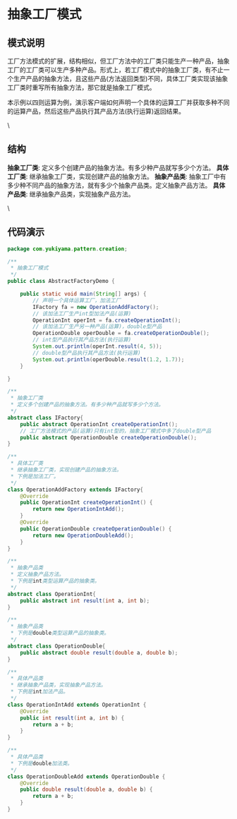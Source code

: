 # 抽象工厂模式

## 模式说明

工厂方法模式的扩展，结构相似，但工厂方法中的工厂类只能生产一种产品，抽象工厂的工厂类可以生产多种产品。形式上，若工厂模式中的抽象工厂类，有不止一个生产产品的抽象方法，且这些产品(方法返回类型)不同，具体工厂类实现该抽象工厂类时重写所有抽象方法，那它就是抽象工厂模式。

本示例以四则运算为例，演示客户端如何声明一个具体的运算工厂并获取多种不同的运算产品，然后这些产品执行其产品方法(执行运算)返回结果。

\


## 结构

**抽象工厂类**: 定义多个创建产品的抽象方法。有多少种产品就写多少个方法。 **具体工厂类**: 继承抽象工厂类，实现创建产品的抽象方法。 **抽象产品类**: 抽象工厂中有多少种不同产品的抽象方法，就有多少个抽象产品类。定义抽象产品方法。 **具体产品类**: 继承抽象产品类，实现抽象产品方法。

\


## 代码演示

```java
package com.yukiyama.pattern.creation;

/**
 * 抽象工厂模式
 */
public class AbstractFactoryDemo {

    public static void main(String[] args) {
        // 声明一个具体运算工厂，加法工厂
        IFactory fa = new OperationAddFactory();
        // 该加法工厂生产int型加法产品(运算)
        OperationInt operInt = fa.createOperationInt();
        // 该加法工厂生产另一种产品(运算)，double型产品
        OperationDouble operDouble = fa.createOperationDouble();
        // int型产品执行其产品方法(执行运算)
        System.out.println(operInt.result(4, 5));
        // double型产品执行其产品方法(执行运算)
        System.out.println(operDouble.result(1.2, 1.7));
    }

}

/**
 * 抽象工厂类
 * 定义多个创建产品的抽象方法。有多少种产品就写多少个方法。
 */
abstract class IFactory{
    public abstract OperationInt createOperationInt();
    // 工厂方法模式的产品(运算)只有int型的，抽象工厂模式中多了double型产品
    public abstract OperationDouble createOperationDouble();
}

/**
 * 具体工厂类
 * 继承抽象工厂类，实现创建产品的抽象方法。
 * 下例是加法工厂。
 */
class OperationAddFactory extends IFactory{
    @Override
    public OperationInt createOperationInt() {
        return new OperationIntAdd();
    }
    @Override
    public OperationDouble createOperationDouble() {
        return new OperationDoubleAdd();
    }
}

/**
 * 抽象产品类
 * 定义抽象产品方法。
 * 下例是int类型运算产品的抽象类。
 */
abstract class OperationInt{
    public abstract int result(int a, int b);
}

/**
 * 抽象产品类
 * 下例是double类型运算产品的抽象类。
 */
abstract class OperationDouble{
    public abstract double result(double a, double b);
}

/**
 * 具体产品类
 * 继承抽象产品类，实现抽象产品方法。
 * 下例是int加法产品。
 */
class OperationIntAdd extends OperationInt {
    @Override
    public int result(int a, int b) {
        return a + b;
    }
}

/**
 * 具体产品类
 * 下例是double加法类。
 */
class OperationDoubleAdd extends OperationDouble {
    @Override
    public double result(double a, double b) {
        return a + b;
    }
}
```
